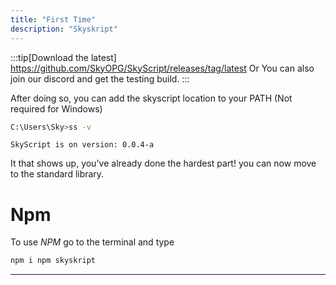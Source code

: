 ```yaml
---
title: "First Time"
description: "Skyskript"
---
```

:::tip[Download the latest]
 https://github.com/SkyOPG/SkyScript/releases/tag/latest
 Or You can also join our discord and get the testing build.
:::

After doing so, you can add the skyscript location to your PATH (Not required for Windows)

```sh
C:\Users\Sky>ss -v
```

`SkyScript is on version: 0.0.4-a`

It that shows up, you've already done the hardest part! you can now move to the standard library.
# Npm
To use *NPM* go to the terminal and type
```sh
npm i npm skyskript
```
---
